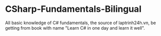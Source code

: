 # CSharp-Fundamentals-Bilingual
All basic knowledge of C# fundamentals, the source of laptrinh24h.vn, be getting from book with name "Learn C# in one day and learn it well".
